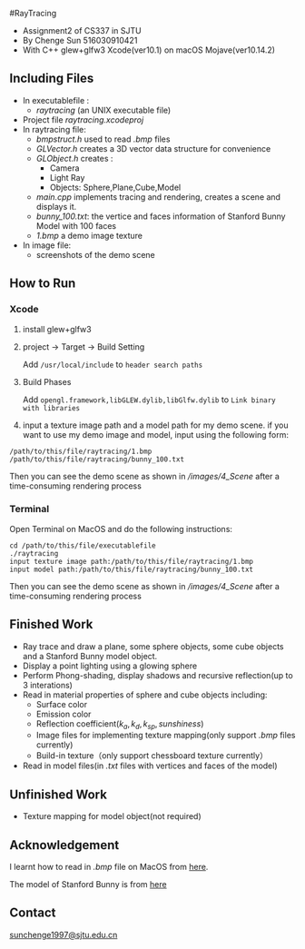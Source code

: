 #RayTracing

* Assignment2 of CS337 in SJTU
* By Chenge Sun 516030910421
* With C++ glew+glfw3 Xcode(ver10.1) on macOS Mojave(ver10.14.2)

## Including Files
* In executablefile :
	* *raytracing* (an UNIX executable file)
* Project file *raytracing.xcodeproj*
* In raytracing file:
	* *bmpstruct.h* used to read *.bmp* files
	* *GLVector.h* creates a 3D vector data structure for convenience
	* *GLObject.h* creates :
		* Camera
		* Light Ray
		* Objects: Sphere,Plane,Cube,Model
	* *main.cpp* implements tracing and rendering, creates a scene and displays it.
	* *bunny\_100.txt*: the vertice and faces information of Stanford Bunny Model with 100 faces
	* *1.bmp* a demo image texture
* In image file:
	* screenshots of the demo scene

## How to Run
### Xcode
1. install glew+glfw3
2. project -> Target -> Build Setting 
	
	Add `/usr/local/include` to `header search paths`
3. Build Phases

	Add `opengl.framework,libGLEW.dylib,libGlfw.dylib` to `Link binary with libraries`
4. input a texture image path and a model path for my demo scene. if you want to use my demo image and model, input using the following form:

~~~
/path/to/this/file/raytracing/1.bmp
/path/to/this/file/raytracing/bunny_100.txt
~~~

Then you can see the demo scene as shown in */images/4\_Scene* after a time-consuming rendering process

### Terminal
Open Terminal on MacOS and do the following instructions:

~~~
cd /path/to/this/file/executablefile
./raytracing
input texture image path:/path/to/this/file/raytracing/1.bmp
input model path:/path/to/this/file/raytracing/bunny_100.txt
~~~

Then you can see the demo scene as shown in */images/4\_Scene* after a time-consuming rendering process
		
## Finished Work
* Ray trace and draw a plane, some sphere objects, some cube objects and a Stanford Bunny model object.
* Display a point lighting using a glowing sphere
* Perform Phong-shading, display shadows and recursive reflection(up to 3 interations)
* Read in material properties of sphere and cube objects including:
	* Surface color
	* Emission color
	* Reflection coefficient($k_a,k_d,k_{sp},sunshiness$)
	* Image files for implementing texture mapping(only support *.bmp* files currently)
	* Build-in texture（only support chessboard texture currently）
* Read in model files(in *.txt* files with vertices and faces of the model)

## Unfinished Work
* Texture mapping for model object(not required)

## Acknowledgement
I learnt how to read in *.bmp* file on MacOS from [here](https://github.com/hggq/c-bmp-class).

The model of Stanford Bunny is from [here](http://www.cc.gatech.edu/projects/large_models/bunny.html)

## Contact
sunchenge1997@sjtu.edu.cn
